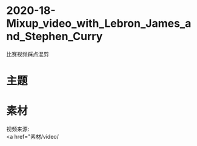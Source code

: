 # 2020-18-Mixup_video_with_Lebron_James_and_Stephen_Curry
比赛视频踩点混剪  
# 主题  
# 素材  
视频来源:  
<a href="素材/video/

